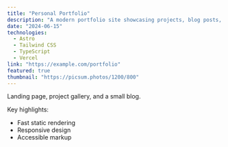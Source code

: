 ```yaml
---
title: "Personal Portfolio"
description: "A modern portfolio site showcasing projects, blog posts, and a resume. Built with Astro and optimized for performance."
date: "2024-06-15"
technologies:
  - Astro
  - Tailwind CSS
  - TypeScript
  - Vercel
link: "https://example.com/portfolio"
featured: true
thumbnail: "https://picsum.photos/1200/800"
---
```


Landing page, project gallery, and a small blog.

Key highlights:

- Fast static rendering
- Responsive design
- Accessible markup
